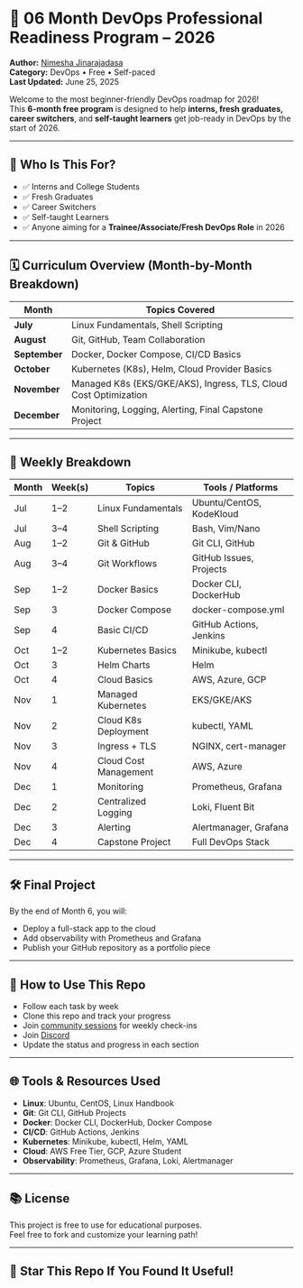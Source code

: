 # 🚀 06 Month DevOps Professional Readiness Program – 2026

**Author:** [Nimesha Jinarajadasa](https://www.linkedin.com/in/nimeshajinarajadasa)  
**Category:** DevOps • Free • Self-paced  
**Last Updated:** June 25, 2025

Welcome to the most beginner-friendly DevOps roadmap for 2026!  
This **6-month free program** is designed to help **interns, fresh graduates, career switchers**, and **self-taught learners** get job-ready in DevOps by the start of 2026.

---

## 🧠 Who Is This For?

- ✅ Interns and College Students  
- ✅ Fresh Graduates  
- ✅ Career Switchers  
- ✅ Self-taught Learners  
- ✅ Anyone aiming for a **Trainee/Associate/Fresh DevOps Role** in 2026

---

## 🗓️ Curriculum Overview (Month-by-Month Breakdown)

| Month | Topics Covered |
|-------|----------------|
| **July** | Linux Fundamentals, Shell Scripting |
| **August** | Git, GitHub, Team Collaboration |
| **September** | Docker, Docker Compose, CI/CD Basics |
| **October** | Kubernetes (K8s), Helm, Cloud Provider Basics |
| **November** | Managed K8s (EKS/GKE/AKS), Ingress, TLS, Cloud Cost Optimization |
| **December** | Monitoring, Logging, Alerting, Final Capstone Project |

---

## 📅 Weekly Breakdown

| Month | Week(s) | Topics | Tools / Platforms |
|-------|---------|--------|-------------------|
| Jul | 1–2 | Linux Fundamentals | Ubuntu/CentOS, KodeKloud | Completed |
| Jul | 3–4 | Shell Scripting | Bash, Vim/Nano |
| Aug | 1–2 | Git & GitHub | Git CLI, GitHub |
| Aug | 3–4 | Git Workflows | GitHub Issues, Projects |
| Sep | 1–2 | Docker Basics | Docker CLI, DockerHub |
| Sep | 3 | Docker Compose | docker-compose.yml |
| Sep | 4 | Basic CI/CD | GitHub Actions, Jenkins |
| Oct | 1–2 | Kubernetes Basics | Minikube, kubectl |
| Oct | 3 | Helm Charts | Helm |
| Oct | 4 | Cloud Basics | AWS, Azure, GCP |
| Nov | 1 | Managed Kubernetes | EKS/GKE/AKS |
| Nov | 2 | Cloud K8s Deployment | kubectl, YAML |
| Nov | 3 | Ingress + TLS | NGINX, cert-manager |
| Nov | 4 | Cloud Cost Management | AWS, Azure |
| Dec | 1 | Monitoring | Prometheus, Grafana |
| Dec | 2 | Centralized Logging | Loki, Fluent Bit |
| Dec | 3 | Alerting | Alertmanager, Grafana |
| Dec | 4 | Capstone Project | Full DevOps Stack |

---

## 🛠️ Final Project

By the end of Month 6, you will:
- Deploy a full-stack app to the cloud
- Add observability with Prometheus and Grafana
- Publish your GitHub repository as a portfolio piece

---

## 🧩 How to Use This Repo

- Follow each task by week
- Clone this repo and track your progress
- Join [community sessions](https://youtube.com/@learnwithnimesha) for weekly check-ins
-  Join [Discord](https://discord.gg/4J6pgj4H6A)
- Update the status and progress in each section

---

## 🌐 Tools & Resources Used

- **Linux**: Ubuntu, CentOS, Linux Handbook  
- **Git**: Git CLI, GitHub Projects  
- **Docker**: Docker CLI, DockerHub, Docker Compose  
- **CI/CD**: GitHub Actions, Jenkins  
- **Kubernetes**: Minikube, kubectl, Helm, YAML  
- **Cloud**: AWS Free Tier, GCP, Azure Student  
- **Observability**: Prometheus, Grafana, Loki, Alertmanager

---

## 📚 License

This project is free to use for educational purposes.  
Feel free to fork and customize your learning path!

---

## 🌟 Star This Repo If You Found It Useful!

